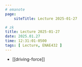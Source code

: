 ```yaml
---
# emanote
page:
    siteTitle: Lecture 2025-01-27

# zk
title: Lecture 2025-01-27
date: 2025.01.27
time: 12:31:01-0500
tags: [ Lecture, ENAE432 ]
---
```


- [[driving-force]]
